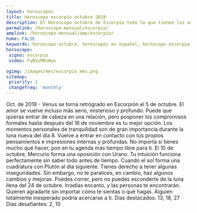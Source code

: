 ```yaml
---
layout: horoscopos
title: Horoscopo escorpio octubre 2018
description: El Horóscopo octubre de Escorpio todo lo que tienen los astros preparados para este mes, amor, trabajo, familia. Todo sobre astrologia, tarot, predicciones. Horoscopo gratis en español, predicciones y astrología.
permalink: /horoscopo-mensual/escorpio/
amplink: /horoscopo-mensual/amp/escorpio/
home: FALSE
keywords: horóscopo octubre, horoscopos en español, horóscopo escorpio octubre , horóscopo esperanza gracia, horoscop, horóscopos gratis, horoscopo escorpio, Tarot, Astrologia, Zodíaco, escorpio, horoscopo gratis, horoscopo del mes 
horoscopo:
 signo: escorpio
 video: FyBSsM0iHws

ogimg: /images/mes/escorpio_mes.png
sitemap:
 priority: 1
 changefreq: 'monthly'
---
```



Oct. de 2018 - Venus se torna retrógrado en Escorpión el 5 de octubre. El amor se vuelve incluso más serio, misterioso y profundo. Puede que quieras entrar de cabeza en una relación, pero posponer los compromisos formales hasta después del 16 de noviembre es tu mejor opción. 
Los momentos personales de tranquilidad son de gran importancia durante la luna nueva del día 8. Vuelve a entrar en contacto con tus propios pensamientos e impresiones internas y profundas. No importa si tienes mucho qué hacer, pon en tu agenda más tiempo libre para ti. 
El 10 de octubre, Mercurio forma una oposición con Urano. Tu intuición funciona perfectamente sin saber todo antes de tiempo. 
Cuando el sol forma una cuadratura con Plutón al día siguiente. Tienes derecho a tener algunas inseguridades. Sin embargo, no te paralices, en cambio, haz algunos cambios y mejoras. 
Puedes correr, pero no puedes esconderte de la luna llena del 24 de octubre. Irradias encanto, y las personas te encontrarán. Quieren agradarte sin importar cómo te sientas o qué hagas. Alguien totalmente inesperado podría acercarse a ti. 
Días destacados: 13, 18, 27
Días desafiantes: 2, 10